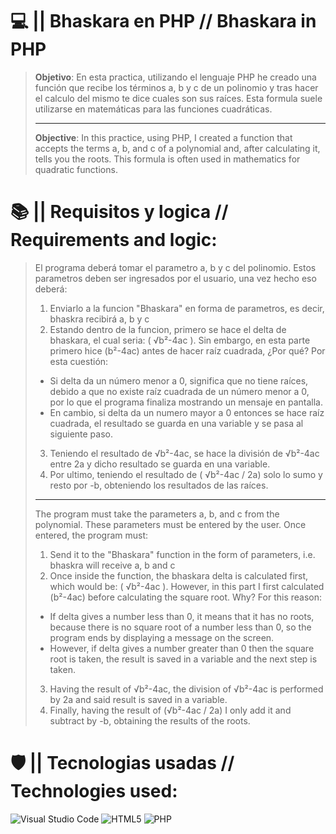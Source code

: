 # 💻 || Bhaskara en PHP // Bhaskara in PHP
> __Objetivo__: En esta practica, utilizando el lenguaje PHP he creado una función que recibe los términos a, b y c de un polinomio y tras hacer el calculo del mismo te dice cuales son sus raíces. Esta formula suele utilizarse en matemáticas para las funciones cuadráticas.
> 
> ---
> 
> __Objective__: In this practice, using PHP, I created a function that accepts the terms a, b, and c of a polynomial and, after calculating it, tells you the roots. This formula is often used in mathematics for quadratic functions.

# 📚 || Requisitos y logica // Requirements and logic:
> El programa deberá tomar el parametro a, b y c del polinomio. Estos parametros deben ser ingresados por el usuario, una vez hecho eso deberá:
> 
> 1. Enviarlo a la funcion "Bhaskara" en forma de parametros, es decir, bhaskra recibirá a, b y c <br>
> 2. Estando dentro de la funcion, primero se hace el delta de bhaskara, el cual seria: ( √b²-4ac ). Sin embargo, en esta parte primero hice (b²-4ac) antes de hacer raíz cuadrada, ¿Por qué? Por esta cuestión: <br>
> - Si delta da un número menor a 0, significa que no tiene raíces, debido a que no existe raíz cuadrada de un número menor a 0, por lo que el programa finaliza mostrando un mensaje en pantalla. 
> - En cambio, si delta da un numero mayor a 0 entonces se hace raíz cuadrada, el resultado se guarda en una variable y se pasa al siguiente paso.
> 3. Teniendo el resultado de √b²-4ac, se hace la división de √b²-4ac entre 2a y dicho resultado se guarda en una variable. <br>
> 4. Por ultimo, teniendo el resultado de ( √b²-4ac / 2a) solo lo sumo y resto por -b, obteniendo los resultados de las raíces.
> 
> ---
> 
> The program must take the parameters a, b, and c from the polynomial. These parameters must be entered by the user. Once entered, the program must:
> 
> 1. Send it to the "Bhaskara" function in the form of parameters, i.e. bhaskra will receive a, b and c <br>
> 2. Once inside the function, the bhaskara delta is calculated first, which would be: ( √b²-4ac ). However, in this part I first calculated (b²-4ac) before calculating the square root. Why? For this reason: <br> 
> - If delta gives a number less than 0, it means that it has no roots, because there is no square root of a number less than 0, so the program ends by displaying a message on the screen. 
> - However, if delta gives a number greater than 0 then the square root is taken, the result is saved in a variable and the next step is taken.
> 3. Having the result of √b²-4ac, the division of √b²-4ac is performed by 2a and said result is saved in a variable. <br>
> 4. Finally, having the result of (√b²-4ac / 2a) I only add it and subtract by -b, obtaining the results of the roots.

# 🛡 || Tecnologias usadas // Technologies used:
![Visual Studio Code](https://img.shields.io/badge/Visual%20Studio%20Code-0078d7.svg?style=for-the-badge&logo=visual-studio-code&logoColor=white) ![HTML5](https://img.shields.io/badge/html5-%23E34F26.svg?style=for-the-badge&logo=html5&logoColor=white) ![PHP](https://img.shields.io/badge/php-%23777BB4.svg?style=for-the-badge&logo=php&logoColor=white)
